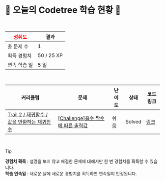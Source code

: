 # 🌲 오늘의 Codetree 학습 현황 🌲

<br />

| <span style="color:red;display:block;text-align:center;"> **성취도**</span> | 결과 |
|---|---|
| 총 문제 수 | 1 |
| 획득 경험치 | 50 / 25 XP |
| 연속 학습 일 | 5 일 |

<br />

|커리큘럼|문제|난이도|상태|코드 링크|
|---|---|---|---|---|
|[Trail 2 / 재귀함수 / 값을 반환하는 재귀함수](https://www.codetree.ai/trail-info/novice-mid/)|[[Challenge]홀수 짝수에 따른 출력값](https://www.codetree.ai/trails/complete/curated-cards/challenge-output-value-based-on-odd-even-numbers/)|쉬움|Solved|[링크](https://github.com/HeoYun36/codetree-TILs/blob/main/250423/%ED%99%80%EC%88%98%20%EC%A7%9D%EC%88%98%EC%97%90%20%EB%94%B0%EB%A5%B8%20%EC%B6%9C%EB%A0%A5%EA%B0%92/output-value-based-on-odd-even-numbers.py)|


<br />

> [!TIP]
> **경험치 획득** : 설명을 보지 않고 해결한 문제에 대해서만 한 번 경험치를 획득할 수 있습니다.  
> **학습 연속일** : 새로운 날에 새로운 경험치를 획득하면 연속일이 인정됩니다.

